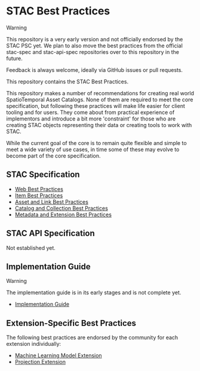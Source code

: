 # STAC Best Practices

> [!WARNING]  
> This repository is a very early version and not officially endorsed by the STAC PSC yet.
> We plan to also move the best practices from the official stac-spec and stac-api-spec repositories over to this repository in the future.
>
> Feedback is always welcome, ideally via GitHub issues or pull requests.

This repository contains the STAC Best Practices. 

This repository makes a number of recommendations for creating real world SpatioTemporal Asset Catalogs. None of them 
are required to meet the core specification, but following these practices will make life easier for client tooling
and for users. They come about from practical experience of implementors and introduce a bit more 'constraint' for
those who are creating STAC objects representing their data or creating tools to work with STAC. 

While the current goal of the core is to remain quite flexible and simple to meet a wide variety of use cases,
in time some of these may evolve to become part of the core specification.

## STAC Specification

- [Web Best Practices](best-practices-web.md)
- [Item Best Practices](best-practices-item.md)
- [Asset and Link Best Practices](best-practices-asset-and-link.md)
- [Catalog and Collection Best Practices](best-practices-catalog-and-collection.md)
- [Metadata and Extension Best Practices](best-practices-metadata-and-extension.md)

## STAC API Specification

Not established yet.

## Implementation Guide

> [!WARNING]  
> The implementation guide is in its early stages and is not complete yet.

- [Implementation Guide](implementation-guide.md)

## Extension-Specific Best Practices

The following best practices are endorsed by the community for each extension individually:

- [Machine Learning Model Extension](https://github.com/stac-extensions/mlm/blob/main/best-practices.md)
- [Projection Extension](https://github.com/stac-extensions/projection/blob/main/README.md#best-practices)
